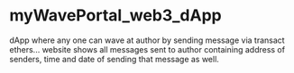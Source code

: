 # myWavePortal_web3_dApp
dApp where any one can wave at author by sending message via transact ethers... website shows all messages sent to author containing address of senders, time and date of sending that message as well.
